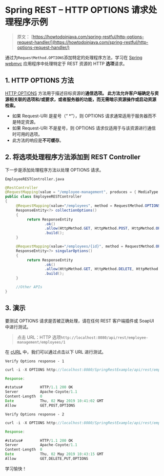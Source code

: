 # Spring REST – HTTP OPTIONS 请求处理程序示例

> 原文： [https://howtodoinjava.com/spring-restful/http-options-request-handler/](https://howtodoinjava.com/spring-restful/http-options-request-handler/)

通过为`RequestMethod.OPTIONS`添加特定的处理程序方法，学习在 [Spring webmvc](https://howtodoinjava.com/spring-mvc-tutorial/) 应用程序中处理特定于 REST 资源的 HTTP **选项**请求。

## 1\. HTTP OPTIONS 方法

[HTTP OPTIONS](https://www.w3.org/Protocols/rfc2616/rfc2616-sec9.html#sec9.2) 方法用于描述目标资源的**通信选项。 此方法允许客户端确定与资源相关联的选项和/或要求，或者服务器的功能，而无需暗示资源操作或启动资源检索。**

*   如果 Request-URI 是星号（“ *”），则 OPTIONS 请求通常适用于服务器而不是特定资源。
*   如果 Request-URI 不是星号，则 OPTIONS 请求仅适用于与该资源进行通信时可用的选项。
*   此方法的响应是**不可缓存**。

## 2\. 将选项处理程序方法添加到 REST Controller

下一步是添加处理程序方法以处理 OPTIONS 请求。

`EmployeeRESTController.java`

```java
@RestController
@RequestMapping(value = "/employee-management", produces = { MediaType.APPLICATION_JSON_VALUE })
public class EmployeeRESTController 
{
	 @RequestMapping(value="/employees", method = RequestMethod.OPTIONS)
	 ResponseEntity<?> collectionOptions() 
	 {
		  return ResponseEntity
				  .ok()
				  .allow(HttpMethod.GET, HttpMethod.POST, HttpMethod.OPTIONS)
		          .build();
	 }

	 @RequestMapping(value="/employees/{id}", method = RequestMethod.OPTIONS)
	 ResponseEntity<?> singularOptions() 
	 {
		  return ResponseEntity
				  .ok()
				  .allow(HttpMethod.GET, HttpMethod.DELETE, HttpMethod.PUT, HttpMethod.OPTIONS)
		          .build();
	 }

	 //Other APIs
}

```

## 3\. 演示

要测试 OPTIONS 请求是否被正确处理，请在任何 REST 客户端插件或 SoapUI 中进行测试。

> 点击 URL：HTTP 选项`http://localhost:8080/api/rest/employee-management/employees/1`

在 [cURL](https://howtodoinjava.com/for-fun-only/curl-in-windows/) 中，我们可以通过点击以下 URL 进行测试。

`Verify Options response - 1`

```java
curl -i -X OPTIONS http://localhost:8080/SpringRestExample/api/rest/employee-management/employees/

Response:

#status#		HTTP/1.1 200 OK
Server			Apache-Coyote/1.1
Content-Length	0
Date			Thu, 02 May 2019 10:41:02 GMT
Allow			GET,POST,OPTIONS

```

`Verify Options response - 2`

```java
curl -i -X OPTIONS http://localhost:8080/SpringRestExample/api/rest/employee-management/employees/1

Response:

#status#		HTTP/1.1 200 OK
Server			Apache-Coyote/1.1
Content-Length	0
Date			Thu, 02 May 2019 10:43:15 GMT
Allow			GET,DELETE,PUT,OPTIONS

```

学习愉快！